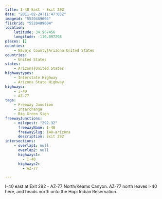 ```yaml
---
title: I-40 East - Exit 292
date: "2011-02-24T11:47:03Z"
imageid: "5520489604"
flickrid: "5520489604"
location:
    latitude: 34.967456
    longitude: -110.097298
places: []
counties:
    - Navajo County|Arizona|United States
countries:
    - United States
states:
    - Arizona|United States
highwaytypes:
    - Interstate Highway
    - Arizona State Highway
highways:
    - I-40
    - AZ-77
tags:
    - Freeway Junction
    - Interchange
    - Big Green Sign
freewayJunctions:
    - milepost: "292.32"
      freewayName: I-40
      freewaySlug: i40-arizona
      description: Exit 292
intersections:
    - overlap1: null
      overlap2: null
      highways1:
        - I-40
      highways2:
        - AZ-77

---
```

I-40 east at Exit 292 - AZ-77 North/Keams Canyon.  AZ-77 north leaves I-40 here, and heads north onto the Hopi Indian Reservation.